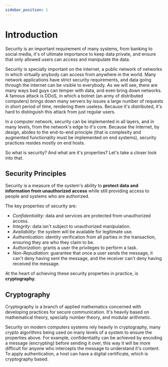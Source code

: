 ```yaml
---
sidebar_position: 1
---
```


# Introduction

Security is an important requirement of many systems, from banking to social media, it's of ultimate importance to keep data private, and ensure that only allowed users can access and manipulate the data.

Security is specially important on the internet, a public network of networks in which virtually anybody can access from anywhere in the world. Many network applications have strict security requirements, and data going through the internet can be visible to everybody. As we will see, there are many ways bad guys can temper with data, and even bring down networks. A famous attack is DDoS, in which a botnet (an army of distributed computers) brings down many servers by issues a large number of requests in short period of time, rendering them useless. Because it's distributed, it's hard to distinguish this attack from just regular users.

In a computer network, security can be implemented in all layers, and in many levels, from the network's edge to it's core. Because the Internet, by design, abides to the end-to-end principle (that is complexity and augmented functionality must be implemented on end systems), security practices resides mostly on end hosts.

So what is security? And what are it's properties? Let's take a closer look into that.

## Security Principles

Security is a measure of the system's ability to **protect data and information from unauthorized access** while still providing access to people and systems who are authorized.

The key properties of security are:

- _Confidentiality_: data and services are protected from unauthorized access.
- _Integrity_: data isn't subject to unauthorized manipulation.
- _Availability_: the system will be available for legitimate use.
- _Authentication_: identity verification from all parties in the transaction, ensuring they are who they claim to be.
- _Authorization_: grants a user the privileges to perform a task.
- _Non-Repudiation_: guarantee that once a user sends the message, it can't deny having sent the message, and the receiver can't deny having received the message.

At the heart of achieving these security properties in practice, is **cryptography**.

## Cryptography

Cryptography is a branch of applied mathematics concerned with developing practices for secure communication. It's heavily based on mathematical theory, specially number theory, and modular arithmetic.

Security on modern computers systems rely heavily in cryptography, many crypto algorithms being used on many levels of a system to ensure the properties above. For example, confidentiality can be achieved by encoding a message (encrypting) before sending it over, this way it will be more difficult for anyone who intercepts the message to understand it's content. To apply authentication, a host can have a digital certificate, which is cryptography based.
